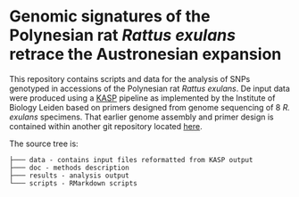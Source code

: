 # Genomic signatures of the Polynesian rat _Rattus exulans_ retrace the Austronesian expansion

This repository contains scripts and data for the analysis of SNPs genotyped in 
accessions of the Polynesian rat _Rattus exulans_. De input data were produced
using a [KASP](https://en.wikipedia.org/wiki/Kompetitive_allele_specific_PCR)
pipeline as implemented by the Institute of Biology Leiden based on primers
designed from genome sequencing of 8 _R. exulans_ specimens. That earlier
genome assembly and primer design is contained within another git repository
located [here](https://github.com/naturalis/changing-invaders).

The source tree is:
```
├─── data - contains input files reformatted from KASP output
├─── doc - methods description
├─── results - analysis output
└─── scripts - RMarkdown scripts
```
